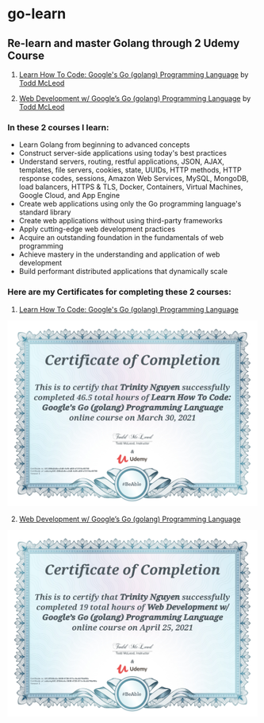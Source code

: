 # go-learn

## Re-learn and master Golang through 2 Udemy Course

1. [Learn How To Code: Google's Go (golang) Programming Language](https://www.udemy.com/course/learn-how-to-code/) by [Todd McLeod](https://github.com/GoesToEleven)

2. [Web Development w/ Google’s Go (golang) Programming Language](https://www.udemy.com/course/go-programming-language/) by [Todd McLeod](https://github.com/GoesToEleven)

### In these 2 courses I learn:

- Learn Golang from beginning to advanced concepts
- Construct server-side applications using today's best practices
- Understand servers, routing, restful applications, JSON, AJAX, templates, file servers, cookies, state, UUIDs, HTTP methods, HTTP response codes, sessions, Amazon Web Services, MySQL, MongoDB, load balancers, HTTPS & TLS, Docker, Containers, Virtual Machines, Google Cloud, and App Engine
- Create web applications using only the Go programming language's standard library
- Create web applications without using third-party frameworks
- Apply cutting-edge web development practices
- Acquire an outstanding foundation in the fundamentals of web programming
- Achieve mastery in the understanding and application of web development
- Build performant distributed applications that dynamically scale

### Here are my Certificates for completing these 2 courses:

1. [Learn How To Code: Google's Go (golang) Programming Language](https://www.udemy.com/certificate/UC-266e2e8e-a3d8-4cf6-a80f-d131f4c49790/)

<img src="certificates/Golang-Certificate.jpeg">

<br/>

2. [Web Development w/ Google’s Go (golang) Programming Language](https://www.udemy.com/certificate/UC-2f344c4c-3659-4726-811e-8cdb7f6ef6fa/)

<img src="certificates/Golang-Web-Dev-Certificate.jpeg">
